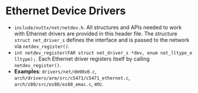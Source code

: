 # Ethernet Device Drivers

  - `include/nuttx/net/netdev.h`. All structures and APIs needed to work
    with Ethernet drivers are provided in this header file. The
    structure `struct net_driver_s` defines the interface and is passed
    to the network via `netdev_register()`.
  - `int netdev_register(FAR struct net_driver_s *dev, enum net_lltype_e
    lltype);`. Each Ethernet driver registers itself by calling
    `netdev_register()`.
  - **Examples**: `drivers/net/dm90x0.c`,
    `arch/drivers/arm/src/c5471/c5471_ethernet.c`,
    `arch/z80/src/ez80/ez80_emac.c`, etc.
